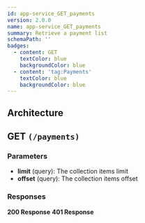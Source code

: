 ```yaml
---
id: app-service_GET_payments
version: 2.0.0
name: app-service_GET_payments
summary: Retrieve a payment list
schemaPath: ''
badges:
  - content: GET
    textColor: blue
    backgroundColor: blue
  - content: 'tag:Payments'
    textColor: blue
    backgroundColor: blue
---
```

## Architecture
<NodeGraph />



## GET `(/payments)`

### Parameters
- **limit** (query): The collection items limit
- **offset** (query): The collection items offset




### Responses
**200 Response**
<SchemaViewer file="response-200.json" maxHeight="500" id="response-200" />
      **401 Response**
<SchemaViewer file="response-401.json" maxHeight="500" id="response-401" />
